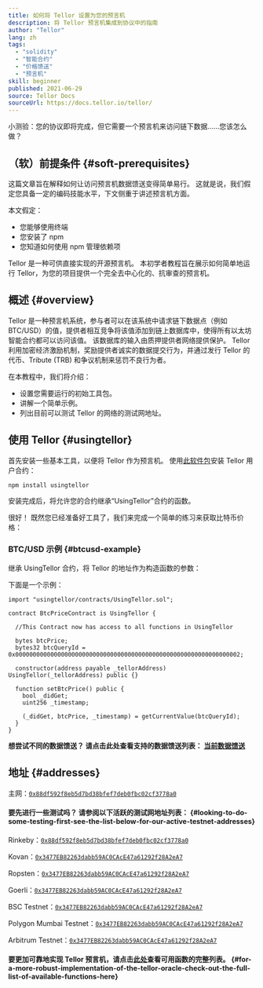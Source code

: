 ```yaml
---
title: 如何将 Tellor 设置为您的预言机
description: 将 Tellor 预言机集成到协议中的指南
author: "Tellor"
lang: zh
tags:
  - "solidity"
  - "智能合约"
  - "价格馈送"
  - "预言机"
skill: beginner
published: 2021-06-29
source: Tellor Docs
sourceUrl: https://docs.tellor.io/tellor/
---
```


小测验：您的协议即将完成，但它需要一个预言机来访问链下数据......您该怎么做？

## （软）前提条件 {#soft-prerequisites}

这篇文章旨在解释如何让访问预言机数据馈送变得简单易行。 这就是说，我们假定您具备一定的编码技能水平，下文侧重于讲述预言机方面。

本文假定：

- 您能够使用终端
- 您安装了 npm
- 您知道如何使用 npm 管理依赖项

Tellor 是一种可供直接实现的开源预言机。 本初学者教程旨在展示如何简单地运行 Tellor，为您的项目提供一个完全去中心化的、抗审查的预言机。

## 概述 {#overview}

Tellor 是一种预言机系统，参与者可以在该系统中请求链下数据点（例如 BTC/USD）的值，提供者相互竞争将该值添加到链上数据库中，使得所有以太坊智能合约都可以访问该值。 该数据库的输入由质押提供者网络提供保护。 Tellor 利用加密经济激励机制，奖励提供者诚实的数据提交行为，并通过发行 Tellor 的代币、Tribute (TRB) 和争议机制来惩罚不良行为者。

在本教程中，我们将介绍：

- 设置您需要运行的初始工具包。
- 讲解一个简单示例。
- 列出目前可以测试 Tellor 的网络的测试网地址。

## 使用 Tellor {#usingtellor}

首先安装一些基本工具，以便将 Tellor 作为预言机。 使用[此软件包](https://github.com/tellor-io/usingtellor)安装 Tellor 用户合约：

`npm install usingtellor`

安装完成后，将允许您的合约继承“UsingTellor”合约的函数。

很好！ 既然您已经准备好工具了，我们来完成一个简单的练习来获取比特币价格：

### BTC/USD 示例 {#btcusd-example}

继承 UsingTellor 合约，将 Tellor 的地址作为构造函数的参数：

下面是一个示例：

```solidity
import "usingtellor/contracts/UsingTellor.sol";

contract BtcPriceContract is UsingTellor {

  //This Contract now has access to all functions in UsingTellor

  bytes btcPrice;
  bytes32 btcQueryId = 0x0000000000000000000000000000000000000000000000000000000000000002;

  constructor(address payable _tellorAddress) UsingTellor(_tellorAddress) public {}

  function setBtcPrice() public {
    bool _didGet;
    uint256 _timestamp;

    (_didGet, btcPrice, _timestamp) = getCurrentValue(btcQueryId);
  }
}
```

**想尝试不同的数据馈送？ 请点击此处查看支持的数据馈送列表： [当前数据馈送](https://docs.tellor.io/tellor/integration/data-feed-ids)**

## 地址 {#addresses}

主网：[`0x88df592f8eb5d7bd38bfef7deb0fbc02cf3778a0`](https://etherscan.io/address/0x88df592f8eb5d7bd38bfef7deb0fbc02cf3778a0#code)

#### 要先进行一些测试吗？ 请参阅以下活跃的测试网地址列表： {#looking-to-do-some-testing-first-see-the-list-below-for-our-active-testnet-addresses}

Rinkeby：[`0x88df592f8eb5d7bd38bfef7deb0fbc02cf3778a0`](https://rinkeby.etherscan.io/address/0x88df592f8eb5d7bd38bfef7deb0fbc02cf3778a0#code)

Kovan：[`0x3477EB82263dabb59AC0CAcE47a61292f28A2eA7`](https://kovan.etherscan.io/address/0x3477EB82263dabb59AC0CAcE47a61292f28A2eA7#code)

Ropsten：[`0x3477EB82263dabb59AC0CAcE47a61292f28A2eA7`](https://ropsten.etherscan.io/address/0x3477EB82263dabb59AC0CAcE47a61292f28A2eA7#code)

Goerli：[`0x3477EB82263dabb59AC0CAcE47a61292f28A2eA7`](https://goerli.etherscan.io/address/0x3477EB82263dabb59AC0CAcE47a61292f28A2eA7#code)

BSC Testnet：[`0x3477EB82263dabb59AC0CAcE47a61292f28A2eA7`](https://testnet.bscscan.com/address/0x3477EB82263dabb59AC0CAcE47a61292f28A2eA7#code)

Polygon Mumbai Testnet：[`0x3477EB82263dabb59AC0CAcE47a61292f28A2eA7`](https://mumbai.polygonscan.com/address/0x3477EB82263dabb59AC0CAcE47a61292f28A2eA7/contracts#code)

Arbitrum Testnet：[`0x3477EB82263dabb59AC0CAcE47a61292f28A2eA7`](https://rinkeby-explorer.arbitrum.io/address/0x3477EB82263dabb59AC0CAcE47a61292f28A2eA7)

#### 要更加可靠地实现 Tellor 预言机，请点击[此处](https://github.com/tellor-io/usingtellor/blob/master/README.md)查看可用函数的完整列表。 {#for-a-more-robust-implementation-of-the-tellor-oracle-check-out-the-full-list-of-available-functions-here}
